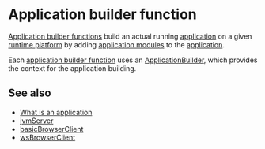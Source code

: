 # Application builder function

[Application builder functions](def://) build an actual running [application](def://) on a
given [runtime platform](def://) by adding [application modules](def://) to the [application](def://).

Each [application builder function](def://) uses an [ApplicationBuilder](class://), which provides the
context for the application building.

## See also

- [What is an application](guide://)
- [jvmServer](function://JvmServerapplication)
- [basicBrowserClient](function://BasicBrowserClientApplication)
- [wsBrowserClient](function://WsBrowserClientApplication)